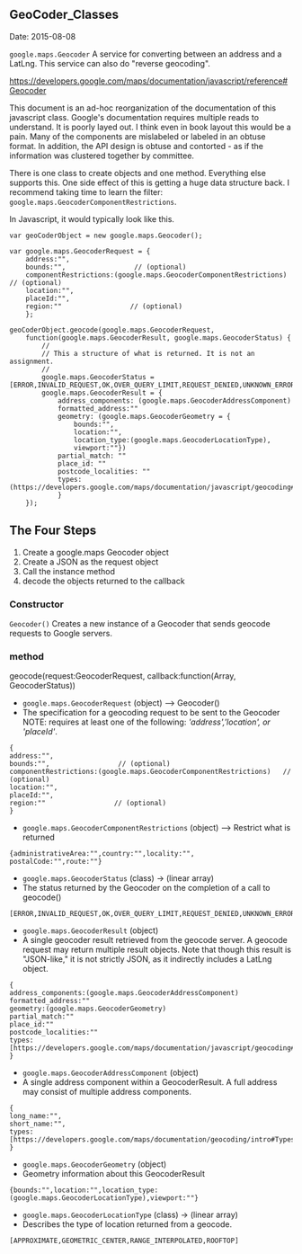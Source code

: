 ## GeoCoder_Classes ##
Date: 2015-08-08

`google.maps.Geocoder`
A service for converting between an address and a LatLng. This service can also do "reverse geocoding".

https://developers.google.com/maps/documentation/javascript/reference#Geocoder

This document is an ad-hoc reorganization of the documentation of this javascript class. Google's documentation requires multiple reads to understand. It is poorly layed out. I think even in book layout this would be a pain. Many of the components are mislabeled or labeled in an obtuse format. In addition, the API design is obtuse and contorted - as if the information was clustered together by committee.

There is one class to create objects and one method. Everything else supports this. One side effect of this is getting a huge data structure back. I recommend taking time to learn the filter: `google.maps.GeocoderComponentRestrictions`.

In Javascript, it would typically look like this.

```
var geoCoderObject = new google.maps.Geocoder();

var google.maps.GeocoderRequest = {
	address:"",
	bounds:"",                 // (optional)
	componentRestrictions:(google.maps.GeocoderComponentRestrictions)   // (optional)
	location:"",
	placeId:"",
	region:""                 // (optional)
	};

geoCoderObject.geocode(google.maps.GeocoderRequest,
	function(google.maps.GeocoderResult, google.maps.GeocoderStatus) {
        //
        // This a structure of what is returned. It is not an assignment.
        //
		google.maps.GeocoderStatus = [ERROR,INVALID_REQUEST,OK,OVER_QUERY_LIMIT,REQUEST_DENIED,UNKNOWN_ERROR,ZERO_RESULTS];
		google.maps.GeocoderResult = {
			address_components: (google.maps.GeocoderAddressComponent)
			formatted_address:""
			geometry: (google.maps.GeocoderGeometry = {
				bounds:"",
				location:"",
				location_type:(google.maps.GeocoderLocationType),
				viewport:""})
			partial_match: ""
			place_id: ""
			postcode_localities: ""
			types: (https://developers.google.com/maps/documentation/javascript/geocoding#GeocodingAddressTypes)
			}
	});
```

## The Four Steps ##

1. Create a google.maps Geocoder object
2. Create a JSON as the request object
3. Call the instance method
4. decode the objects returned to the callback

### Constructor ###

`Geocoder()` Creates a new instance of a Geocoder that sends geocode requests to Google servers.

### method ##

geocode(request:GeocoderRequest, callback:function(Array<GeocoderResult>, GeocoderStatus))

* `google.maps.GeocoderRequest` (object) --> Geocoder()
* The specification for a geocoding request to be sent to the Geocoder
NOTE: requires at least one of the following: *'address','location', or 'placeId'*.
```
{
address:"",
bounds:"",                 // (optional)
componentRestrictions:(google.maps.GeocoderComponentRestrictions)   // (optional)
location:"",
placeId:"",
region:""                 // (optional)
}
```

* `google.maps.GeocoderComponentRestrictions` (object) -->  Restrict what is returned
```
{administrativeArea:"",country:"",locality:"",	postalCode:"",route:""}
```

* `google.maps.GeocoderStatus` (class) -> (linear array)
* The status returned by the Geocoder on the completion of a call to geocode()
```
[ERROR,INVALID_REQUEST,OK,OVER_QUERY_LIMIT,REQUEST_DENIED,UNKNOWN_ERROR,ZERO_RESULTS]
```

* `google.maps.GeocoderResult` (object)
* A single geocoder result retrieved from the geocode server. A geocode request may return multiple result objects. Note that though this result is "JSON-like," it is not strictly JSON, as it indirectly includes a LatLng object.
```
{
address_components:(google.maps.GeocoderAddressComponent)
formatted_address:""
geometry:(google.maps.GeocoderGeometry)
partial_match:""
place_id:""
postcode_localities:""
types:[https://developers.google.com/maps/documentation/javascript/geocoding#GeocodingAddressTypes]
}
```

* `google.maps.GeocoderAddressComponent` (object)
* A single address component within a GeocoderResult. A full address may consist of multiple address components.
```
{
long_name:"",
short_name:"",
types:[https://developers.google.com/maps/documentation/geocoding/intro#Types]
}
```

* `google.maps.GeocoderGeometry`  (object)
* Geometry information about this GeocoderResult
```
{bounds:"",location:"",location_type:(google.maps.GeocoderLocationType),viewport:""}
```

* `google.maps.GeocoderLocationType` (class) -> (linear array)
* Describes the type of location returned from a geocode.
```
[APPROXIMATE,GEOMETRIC_CENTER,RANGE_INTERPOLATED,ROOFTOP]
```
